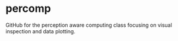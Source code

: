 # percomp 
GitHub for the perception aware computing class focusing on visual inspection and data plotting.
